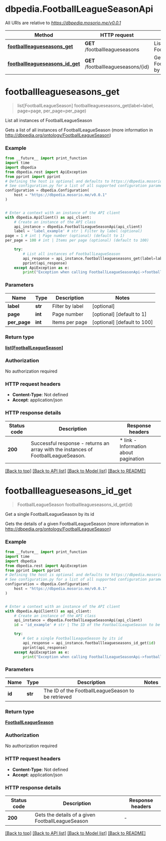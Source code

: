 # dbpedia.FootballLeagueSeasonApi

All URIs are relative to *https://dbpedia.mosorio.me/v0.0.1*

Method | HTTP request | Description
------------- | ------------- | -------------
[**footballleagueseasons_get**](FootballLeagueSeasonApi.md#footballleagueseasons_get) | **GET** /footballleagueseasons | List all instances of FootballLeagueSeason
[**footballleagueseasons_id_get**](FootballLeagueSeasonApi.md#footballleagueseasons_id_get) | **GET** /footballleagueseasons/{id} | Get a single FootballLeagueSeason by its id


# **footballleagueseasons_get**
> list[FootballLeagueSeason] footballleagueseasons_get(label=label, page=page, per_page=per_page)

List all instances of FootballLeagueSeason

Gets a list of all instances of FootballLeagueSeason (more information in http://dbpedia.org/ontology/FootballLeagueSeason)

### Example

```python
from __future__ import print_function
import time
import dbpedia
from dbpedia.rest import ApiException
from pprint import pprint
# Defining the host is optional and defaults to https://dbpedia.mosorio.me/v0.0.1
# See configuration.py for a list of all supported configuration parameters.
configuration = dbpedia.Configuration(
    host = "https://dbpedia.mosorio.me/v0.0.1"
)


# Enter a context with an instance of the API client
with dbpedia.ApiClient() as api_client:
    # Create an instance of the API class
    api_instance = dbpedia.FootballLeagueSeasonApi(api_client)
    label = 'label_example' # str | Filter by label (optional)
page = 1 # int | Page number (optional) (default to 1)
per_page = 100 # int | Items per page (optional) (default to 100)

    try:
        # List all instances of FootballLeagueSeason
        api_response = api_instance.footballleagueseasons_get(label=label, page=page, per_page=per_page)
        pprint(api_response)
    except ApiException as e:
        print("Exception when calling FootballLeagueSeasonApi->footballleagueseasons_get: %s\n" % e)
```

### Parameters

Name | Type | Description  | Notes
------------- | ------------- | ------------- | -------------
 **label** | **str**| Filter by label | [optional] 
 **page** | **int**| Page number | [optional] [default to 1]
 **per_page** | **int**| Items per page | [optional] [default to 100]

### Return type

[**list[FootballLeagueSeason]**](FootballLeagueSeason.md)

### Authorization

No authorization required

### HTTP request headers

 - **Content-Type**: Not defined
 - **Accept**: application/json

### HTTP response details
| Status code | Description | Response headers |
|-------------|-------------|------------------|
**200** | Successful response - returns an array with the instances of FootballLeagueSeason. |  * link - Information about pagination <br>  |

[[Back to top]](#) [[Back to API list]](../README.md#documentation-for-api-endpoints) [[Back to Model list]](../README.md#documentation-for-models) [[Back to README]](../README.md)

# **footballleagueseasons_id_get**
> FootballLeagueSeason footballleagueseasons_id_get(id)

Get a single FootballLeagueSeason by its id

Gets the details of a given FootballLeagueSeason (more information in http://dbpedia.org/ontology/FootballLeagueSeason)

### Example

```python
from __future__ import print_function
import time
import dbpedia
from dbpedia.rest import ApiException
from pprint import pprint
# Defining the host is optional and defaults to https://dbpedia.mosorio.me/v0.0.1
# See configuration.py for a list of all supported configuration parameters.
configuration = dbpedia.Configuration(
    host = "https://dbpedia.mosorio.me/v0.0.1"
)


# Enter a context with an instance of the API client
with dbpedia.ApiClient() as api_client:
    # Create an instance of the API class
    api_instance = dbpedia.FootballLeagueSeasonApi(api_client)
    id = 'id_example' # str | The ID of the FootballLeagueSeason to be retrieved

    try:
        # Get a single FootballLeagueSeason by its id
        api_response = api_instance.footballleagueseasons_id_get(id)
        pprint(api_response)
    except ApiException as e:
        print("Exception when calling FootballLeagueSeasonApi->footballleagueseasons_id_get: %s\n" % e)
```

### Parameters

Name | Type | Description  | Notes
------------- | ------------- | ------------- | -------------
 **id** | **str**| The ID of the FootballLeagueSeason to be retrieved | 

### Return type

[**FootballLeagueSeason**](FootballLeagueSeason.md)

### Authorization

No authorization required

### HTTP request headers

 - **Content-Type**: Not defined
 - **Accept**: application/json

### HTTP response details
| Status code | Description | Response headers |
|-------------|-------------|------------------|
**200** | Gets the details of a given FootballLeagueSeason |  -  |

[[Back to top]](#) [[Back to API list]](../README.md#documentation-for-api-endpoints) [[Back to Model list]](../README.md#documentation-for-models) [[Back to README]](../README.md)


